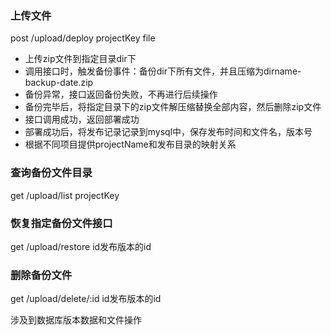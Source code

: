 ### 上传文件
post /upload/deploy projectKey file
+ 上传zip文件到指定目录dir下
+ 调用接口时，触发备份事件：备份dir下所有文件，并且压缩为dirname-backup-date.zip
+ 备份异常，接口返回备份失败，不再进行后续操作
+ 备份完毕后，将指定目录下的zip文件解压缩替换全部内容，然后删除zip文件
+ 接口调用成功，返回部署成功
+ 部署成功后，将发布记录记录到mysql中，保存发布时间和文件名，版本号
+ 根据不同项目提供projectName和发布目录的映射关系
### 查询备份文件目录
get /upload/list projectKey
### 恢复指定备份文件接口
get /upload/restore id发布版本的id
### 删除备份文件
get /upload/delete/:id id发布版本的id

涉及到数据库版本数据和文件操作
